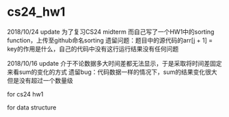 # cs24_hw1
2018/10/24 update
为了复习CS24 midterm 而自己写了一个HW1中的sorting function，上传至github命名sorting
遗留问题：题目中的源代码的arr[j + 1] = key的作用是什么，自己的代码中没有这行运行结果没有任何问题

2018/10/16 update
介于不论数据多大时间差都无法显示，于是采取将时间差固定来看sum的变化的方式
遗留bug：代码数据一样的情况下，sum的结果变化很大但是没有超过一个数量级


for cs24 hw1

for data structure 


